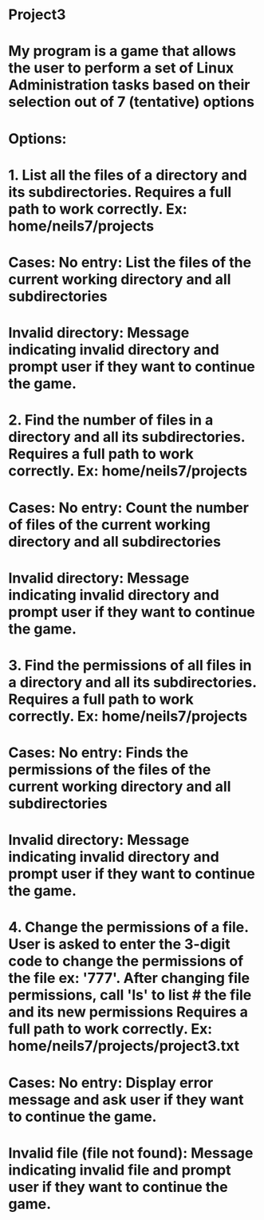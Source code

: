# Project3

# My program is a game that allows the user to perform a set of Linux Administration tasks based on their selection out of 7 (tentative) options
# 
#
# Options:
#
# 1. List all the files of a directory and its subdirectories. Requires a full path to work correctly. Ex: home/neils7/projects
#    Cases: No entry: List the files of the current working directory and all subdirectories
#           Invalid directory: Message indicating invalid directory and prompt user if they want to continue the game.
#
# 2. Find the number of files in a directory and all its subdirectories. Requires a full path to work correctly. Ex: home/neils7/projects
#    Cases: No entry: Count the number of files of the current working directory and all subdirectories
#           Invalid directory: Message indicating invalid directory and prompt user if they want to continue the game.
#
# 3. Find the permissions of all files in a directory and all its subdirectories. Requires a full path to work correctly. Ex: home/neils7/projects
#    Cases: No entry: Finds the permissions of the files of the current working directory and all subdirectories
#           Invalid directory: Message indicating invalid directory and prompt user if they want to continue the game.
#
# 4. Change the permissions of a file. User is asked to enter the 3-digit code to change the permissions of the file ex: '777'. After changing file permissions, call 'ls' to list #    the file and its new permissions Requires a full path to work correctly. Ex: home/neils7/projects/project3.txt
#    Cases: No entry: Display error message and ask user if they want to continue the game.
#           Invalid file (file not found): Message indicating invalid file and prompt user if they want to continue the game.
#
#
#
#
#
